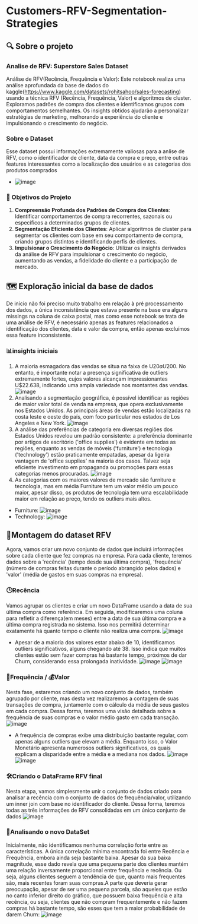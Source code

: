 # Customers-RFV-Segmentation-Strategies
## 🔍 Sobre o projeto
### Analise de RFV: Superstore Sales Dataset
Análise de RFV(Recência, Frequência e Valor): Este notebook realiza uma análise aprofundada da base de dados do kaggle(https://www.kaggle.com/datasets/rohitsahoo/sales-forecasting) usando a técnica RFV (Recência, Frequência, Valor) e algoritmos de cluster. Exploramos padrões de compra dos clientes e identificamos grupos com comportamentos semelhantes. Os insights obtidos ajudarão a personalizar estratégias de marketing, melhorando a experiência do cliente e impulsionando o crescimento do negócio.
### Sobre o Dataset
Esse dataset possui informações extremamente valiosas para a anlise de RFV, como o identificador de cliente, data da compra e preço, entre outras features interessantes como a localização dos usuários e as categorias dos produtos comprados
- ![image](https://github.com/VitorLeitao/Customers-RFV-Segmentation-Strategies/assets/101846159/a4f52245-3731-4c31-bb0b-1f6ff0a96b1b)
### 🎯 Objetivos do Projeto
1. **Compreensão Profunda dos Padrões de Compra dos Clientes**: Identificar comportamentos de compra recorrentes, sazonais ou específicos a determinados grupos de clientes.
2. **Segmentação Eficiente dos Clientes**: Aplicar algoritmos de cluster para segmentar os clientes com base em seu comportamento de compra, criando grupos distintos e identificando perfis de clientes.
3. **Impulsionar o Crescimento do Negócio**: Utilizar os insights derivados da análise de RFV para impulsionar o crescimento do negócio, aumentando as vendas, a fidelidade do cliente e a participação de mercado.

## 🗺️ Exploração inicial da base de dados
De início não foi preciso muito trabalho em relação à pré processamento dos dados, a única inconsistência que estava presente na base era alguns missings na coluna de caixa postal, mas como esse notebook se trata de uma análise de RFV, é necessário apenas as features relacionados a identificação dos clientes, data e valor da compra, então apenas excluímos essa feature inconsistente.
### 📊insights iniciais
1. A maioria esmagadora das vendas se situa na faixa de U$20 a U$200. No entanto, é importante notar a presença significativa de outliers extremamente fortes, cujos valores alcançam impressionantes U$22.638, indicando uma ampla variedade nos montantes das vendas.
![image](https://github.com/VitorLeitao/Customers-RFV-Segmentation-Strategies/assets/101846159/a043bfaa-2ea2-4e2e-8125-99affdfadb70)
2. Analisando a segmentação geográfica, é possível identificar as regiões de maior valor total de venda na empresa, que opera exclusivamente nos Estados Unidos. As principais áreas de vendas estão localizadas na costa leste e oeste do país, com foco particular nos estados de Los Angeles e New York. 
![image](https://github.com/VitorLeitao/Customers-RFV-Segmentation-Strategies/assets/101846159/b501750b-7dae-43cb-a735-7db81269465f)
3. A análise das preferências de categoria em diversas regiões dos Estados Unidos revelou um padrão consistente: a preferência dominante por artigos de escritório ('office supplies') é evidente em todas as regiões, enquanto as vendas de móveis ('furniture') e tecnologia ('technology') estão praticamente empatadas, apesar da ligeira vantagem de 'office supplies' na maioria dos casos. Talvez seja eficiente investimento em propaganda ou promoções para essas categorias menos procuradas.
![image](https://github.com/VitorLeitao/Customers-RFV-Segmentation-Strategies/assets/101846159/07daa53f-eedc-4def-854f-dff71702778d)
4.  As categorias com os maiores valores de mercado são furniture e tecnologia, mas em média Furniture tem um valor médio um pouco maior, apesar disso, os produtos de tecnologia tem uma escalabilidade maior em relação ao preço, tendo os outliers mais altos.
- Furniture: ![image](https://github.com/VitorLeitao/Customers-RFV-Segmentation-Strategies/assets/101846159/d5e003df-f3ee-4c28-97e9-d4edb13f7a71)
- Technology: ![image](https://github.com/VitorLeitao/Customers-RFV-Segmentation-Strategies/assets/101846159/7bd1e8c7-3fb2-4a39-8d34-1309444fcc20)
  
## 🧩Montagem do dataset RFV
Agora, vamos criar um novo conjunto de dados que incluirá informações sobre cada cliente que fez compras na empresa. Para cada cliente, teremos dados sobre a 'recência' (tempo desde sua última compra), 'frequência' (número de compras feitas durante o período abrangido pelos dados) e 'valor' (média de gastos em suas compras na empresa).
### 🕒**R**ecência
Vamos agrupar os clientes e criar um novo DataFrame usando a data de sua última compra como referência. Em seguida, modificaremos uma coluna para refletir a diferença(em meses) entre a data de sua última compra e a última compra registrada no sistema. Isso nos permitirá determinar exatamente há quanto tempo o cliente não realiza uma compra.
![image](https://github.com/VitorLeitao/Customers-RFV-Segmentation-Strategies/assets/101846159/16b62af6-8c09-4af4-98e4-83ec2a3e5083)
- Apesar de a maioria dos valores estar abaixo de 10, identificamos outliers significativos, alguns chegando até 38. Isso indica que muitos clientes estão sem fazer compras há bastante tempo, próximos de dar Churn, considerando essa prolongada inatividade.
![image](https://github.com/VitorLeitao/Customers-RFV-Segmentation-Strategies/assets/101846159/b0bc7a32-a450-4ea4-bd96-4b5df5119d83)
![image](https://github.com/VitorLeitao/Customers-RFV-Segmentation-Strategies/assets/101846159/e24dccc7-9fe9-4f2b-8784-68d8fc9f78c6)
### 🔄**F**requência / 💰**V**alor
Nesta fase, estaremos criando um novo conjunto de dados, também agrupado por cliente, mas desta vez realizaremos a contagem de suas transações de compra, juntamente com o cálculo da média de seus gastos em cada compra. Dessa forma, teremos uma visão detalhada sobre a frequência de suas compras e o valor médio gasto em cada transação.
![image](https://github.com/VitorLeitao/Customers-RFV-Segmentation-Strategies/assets/101846159/5bc25566-0a78-42ee-8630-9aea50fe8a6a)
- A frequência de compras exibe uma distribuição bastante regular, com apenas alguns outliers que elevam a média. Enquanto isso, o Valor Monetário apresenta numerosos outliers significativos, os quais explicam a disparidade entre a média e a mediana nos dados.
![image](https://github.com/VitorLeitao/Customers-RFV-Segmentation-Strategies/assets/101846159/b6d6803f-39dc-4c4a-b56f-1e1161046465)
![image](https://github.com/VitorLeitao/Customers-RFV-Segmentation-Strategies/assets/101846159/1c74d856-eb76-4b4d-8568-806ef2ac6d23)
### 🛠️Criando o DataFrame **RFV** final
Nesta etapa, vamos simplesmente unir o conjunto de dados criado para analisar a recência com o conjunto de dados de frequência/valor, utilizando um inner join com base no identificador do cliente. Dessa forma, teremos todas as três informações de RFV consolidadas em um único conjunto de dados
![image](https://github.com/VitorLeitao/Customers-RFV-Segmentation-Strategies/assets/101846159/54ac5922-522e-4525-baa2-0b9c43b31ce1)
### 🔬Analisando o novo DataSet
Inicialmente, não identificamos nenhuma correlação forte entre as características. A única correlação mínima encontrada foi entre Recência e Frequência, embora ainda seja bastante baixa. Apesar da sua baixa magnitude, esse dado revela que uma pequena parte dos clientes mantém uma relação inversamente proporcional entre frequência e recência. Ou seja, alguns clientes seguem a tendência de que, quanto mais frequentes são, mais recentes foram suas compras.A parte que deveria gerar preocupação, apesar de ser uma pequena parcela, são aqueles que estão no canto inferior direito do gráfico, que possuem baixa frequência e alta recência, ou seja, clientes que não compram frequentemente e não fazem compras há bastante tempo, são esses que tem a maior probabilidade de darem Churn:
![image](https://github.com/VitorLeitao/Customers-RFV-Segmentation-Strategies/assets/101846159/9ad2ebf9-e9b0-44ef-9ff6-b0af941d60af)







   



